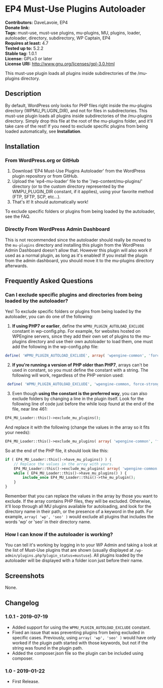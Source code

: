 EP4 Must-Use Plugins Autoloader
===============================

__Contributors:__      DaveLavoie, EP4  
__Donate link:__  
__Tags:__              must-use, must-use plugins, mu-plugins, MU, plugins, loader, autoloader, directory, subdirectory, WP Captain, EP4  
__Requires at least:__ 4.7  
__Tested up to:__      5.2.2  
__Stable tag:__        1.0.1  
__License:__           GPLv3 or later  
__License URI:__       http://www.gnu.org/licenses/gpl-3.0.html  

This must-use plugin loads all plugins inside subdirectories of the /mu-plugins directory.

Description
-----------

By default, WordPress only looks for PHP files right inside the mu-plugins directory (WPMU_PLUGIN_DIR), and not for files in subdirectories. This must-use plugin loads all plugins inside subdirectories of the /mu-plugins directory. Simply
drop this file at the root of the mu-plugins folder, and it'll take care of the rest! If you need to exclude specific plugins from being loaded automatically, see __Installation__.

Installation
------------

### From WordPress.org or GitHub ###

1. Download 'EP4 Must-Use Plugins Autoloader' from the WordPress plugin repository or from GitHub.
2. Upload the 'ep4-mu-loader' file to the '/wp-content/mu-plugins/' directory (or to the custom directory represented by the WMPU_PLUGIN_DIR constant, if it applies), using your favorite method (FTP, SFTP, SCP, etc...).
3. That's it! It should automatically work!

To exclude specific folders or plugins from being loaded by the autoloader, see the FAQ.

### Directly From WordPress Admin Dashboard ###

This is not recommended since the autoloader should really be moved to the ``mu-plugins`` directory and installing this plugin from the WordPress Admin Dashboard doesn't allow that. However this plugin will also work if used as a normal plugin, as long as it's enabled! If you install the plugin from the admin dashboard, you should move it to the mu-plugins directory afterwards.

Frequently Asked Questions
--------------------------

### Can I exclude specific plugins and directories from being loaded by the autoloader? ###

Yes! To exclude specific folders or plugins from being loaded by the autoloader, you can do one of the following:

1. **If using PHP7 or earlier**, define the `WPMU_PLUGIN_AUTOLOAD_EXCLUDE` constant in wp-config.php. For example, for websites hosted on WPEngine servers,  since they add their own set of plugins to the mu-plugins directory and use their own autoloader to load them, one must add the following in the wp-config.php file:

```php
define( 'WPMU_PLUGIN_AUTOLOAD_EXCLUDE', array( 'wpengine-common', 'force-strong-passwords' ) );
```

2. **If you're running a version of PHP older than PHP7**, arrays can't be used in constant, so you must define the constant with a string. The following will work, regardless of the PHP version used:

```php
 define( 'WPMU_PLUGIN_AUTOLOAD_EXCLUDE', 'wpengine-common, force-strong-passwords' );
```

3. Even though **using the constant is the preferred way**, you can also exclude folders by changing a line in the plugin itself. Look for the following line of code just before the while loop found at the end of the file, near line 461:

```php
EP4_MU_Loader::this()->exclude_mu_plugins();
```

And replace it with the following (change the values in the array so it fits your needs):

```php
EP4_MU_Loader::this()->exclude_mu_plugins( array( 'wpengine-common', 'force-strong-passwords' ) );
```

So at the end of the PHP file, it should look like this:

```php
if ( EP4_MU_Loader::this()->have_mu_plugins() ) {
	// Replace the values in the array with yours.
	EP4_MU_Loader::this()->exclude_mu_plugins( array( 'wpengine-common', 'force-strong-passwords' ) ); 
	while ( EP4_MU_Loader::this()->have_mu_plugins() ) {
		include_once EP4_MU_Loader::this()->the_mu_plugin();
	}
}
```

Remember that you can replace the values in the array by those you want to exclude. If the array contains PHP files, they will be excluded. Otherwise, it'll loop through all MU plugins available for autoloading, and look for the directory name in their path, or the presence of a keyword in the path. For example, ``array( 'wp', 'seo' )`` would exclude all plugins that includes the words 'wp' or 'seo' in their directory name.

### How I can know if the autoloader is working? ###

You can tell it's working by logging in to your WP Admin and taking a look at the list of Must-Use plugins that are shown (usually displayed at ``/wp-admin/plugins.php?plugin_status=mustuse``). All plugins loaded by the autoloader will be displayed with a folder icon just before their name.


Screenshots
-----------

None.

Changelog
---------

### 1.0.1 - 2019-07-19 ###

* Added support for using the ``WPMU_PLUGIN_AUTOLOAD_EXCLUDE`` constant.
* Fixed an issue that was preventing plugins from being excluded in specific cases. Previously, using ``array( 'wp', 'seo' )`` would have only worked if the plugin path started with those keywords, but not if the string was found in the plugin path.
* Added the composer.json file so the plugin can be included using composer.

### 1.0 - 2019-01-22 ###

* First Release.

